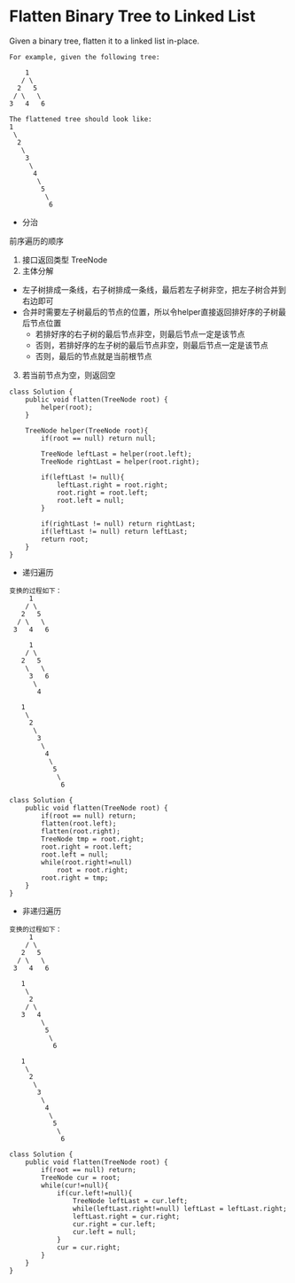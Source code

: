 # Flatten Binary Tree to Linked List

Given a binary tree, flatten it to a linked list in-place.

```
For example, given the following tree:

    1
   / \
  2   5
 / \   \
3   4   6

The flattened tree should look like:
1
 \
  2
   \
    3
     \
      4
       \
        5
         \
          6
```

* 分治

前序遍历的顺序

1. 接口返回类型 TreeNode
2. 主体分解
  * 左子树排成一条线，右子树排成一条线，最后若左子树非空，把左子树合并到右边即可
  * 合并时需要左子树最后的节点的位置，所以令helper直接返回排好序的子树最后节点位置
    * 若排好序的右子树的最后节点非空，则最后节点一定是该节点
    * 否则，若排好序的左子树的最后节点非空，则最后节点一定是该节点
    * 否则，最后的节点就是当前根节点
3. 若当前节点为空，则返回空

```
class Solution {
    public void flatten(TreeNode root) {
        helper(root);
    }
    
    TreeNode helper(TreeNode root){
        if(root == null) return null;
        
        TreeNode leftLast = helper(root.left);
        TreeNode rightLast = helper(root.right);
        
        if(leftLast != null){
            leftLast.right = root.right;
            root.right = root.left;
            root.left = null;
        }
        
        if(rightLast != null) return rightLast;
        if(leftLast != null) return leftLast;
        return root;
    }
}
```

* 递归遍历
```
变换的过程如下：
     1
    / \
   2   5
  / \   \
 3   4   6

     1
    / \
   2   5
    \   \
     3   6
      \    
       4

   1
    \
     2
      \
       3
        \
         4
          \
           5
            \
             6
```

```
class Solution {
    public void flatten(TreeNode root) {
        if(root == null) return;
        flatten(root.left);
        flatten(root.right);
        TreeNode tmp = root.right;
        root.right = root.left;
        root.left = null;
        while(root.right!=null)
            root = root.right;
        root.right = tmp;
    }
}
```

* 非递归遍历
```
变换的过程如下：
     1
    / \
   2   5
  / \   \
 3   4   6

   1
    \
     2
    / \
   3   4
        \
         5
          \
           6
           
   1
    \
     2
      \
       3
        \
         4
          \
           5
            \
             6
```
```
class Solution {
    public void flatten(TreeNode root) {
        if(root == null) return;
        TreeNode cur = root;
        while(cur!=null){
            if(cur.left!=null){
                TreeNode leftLast = cur.left;
                while(leftLast.right!=null) leftLast = leftLast.right;
                leftLast.right = cur.right;
                cur.right = cur.left;
                cur.left = null;
            }
            cur = cur.right;
        }
    }
}
```
